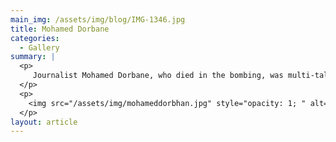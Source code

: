 ```yaml
---
main_img: /assets/img/blog/IMG-1346.jpg
title: Mohamed Dorbane
categories:
  - Gallery
summary: |
  <p>
  	 Journalist Mohamed Dorbane, who died in the bombing, was multi-talented, penning a beloved column, writing fiction and even drawing.
  </p>
  <p>
  	<img src="/assets/img/mohameddorbhan.jpg" style="opacity: 1; " alt="Mohamed Dorbhan">
  </p>
layout: article
---
```






